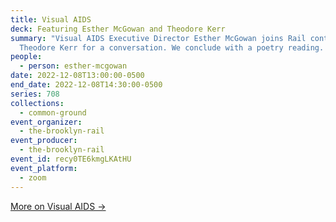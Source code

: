 ```yaml
---
title: Visual AIDS
deck: Featuring Esther McGowan and Theodore Kerr
summary: "Visual AIDS Executive Director Esther McGowan joins Rail contributor
  Theodore Kerr for a conversation. We conclude with a poetry reading. "
people:
  - person: esther-mcgowan
date: 2022-12-08T13:00:00-0500
end_date: 2022-12-08T14:30:00-0500
series: 708
collections:
  - common-ground
event_organizer:
  - the-brooklyn-rail
event_producer:
  - the-brooklyn-rail
event_id: recy0TE6kmgLKAtHU
event_platform:
  - zoom
---
```

[M﻿ore on Visual AIDS →](https://visualaids.org/)